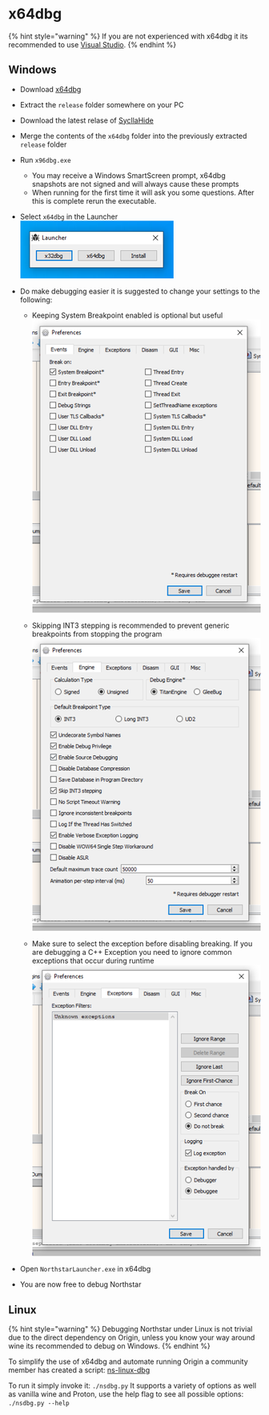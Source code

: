 # x64dbg

{% hint style="warning" %}
If you are not experienced with x64dbg it its recommended to use [Visual Studio](visualstudio.md).
{% endhint %}


## Windows

* Download [x64dbg](https://x64dbg.com/)
* Extract the `release` folder somewhere on your PC
* Download the latest relase of [SycllaHide](https://github.com/x64dbg/ScyllaHide/releases/latest)
* Merge the contents of the `x64dbg` folder into the previously extracted `release` folder
* Run `x96dbg.exe`
  * You may receive a Windows SmartScreen prompt, x64dbg snapshots are not signed and will always cause these prompts
  * When running for the first time it will ask you some questions. After this is complete rerun the executable.
* Select `x64dbg` in the Launcher
![](../../images/debugger-x64dbg-launcher.png)

* Do make debugging easier it is suggested to change your settings to the following:
  * Keeping System Breakpoint enabled is optional but useful
![](../../images/debugger-x64dbg-events.png)

  * Skipping INT3 stepping is recommended to prevent generic breakpoints from stopping the program
![](../../images/debugger-x64dbg-engine.png)

  * Make sure to select the exception before disabling breaking. If you are debugging a C++ Exception you need to ignore common exceptions that occur during runtime
![](../../images/debugger-x64dbg-exceptions.png)

* Open `NorthstarLauncher.exe` in x64dbg
* You are now free to debug Northstar

## Linux

{% hint style="warning" %}
Debugging Northstar under Linux is not trivial due to the direct dependency on Origin, unless you know your way around wine its recommended to debug on Windows.
{% endhint %}

To simplify the use of x64dbg and automate running Origin a community member has created a script: [ns-linux-dbg](https://github.com/R2NorthstarTools/ns-linux-dbg)

To run it simply invoke it: `./nsdbg.py`
It supports a variety of options as well as vanilla wine and Proton, use the help flag to see all possible options: `./nsdbg.py --help`
